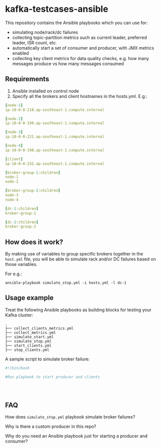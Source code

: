 # kafka-testcases-ansible

This repository contains the Ansible playbooks which you can use for:
* simulating node/rack/dc failures
* collecting topic-partition metrics such as current leader, preferred leader, ISR count, etc.
* automatically start a set of consumer and producer, with JMX metrics enabled
* collecting key client metrics for data quality checks, e.g. how many messages produce vs how many messages consumed


## Requirements
1. Ansible installed on control node
2. Specify all the brokers and client hostnames in the hosts.yml. E.g.:
```yaml
[node-1]
ip-10-0-0-218.ap-southeast-1.compute.internal

[node-2]
ip-10-0-0-199.ap-southeast-1.compute.internal

[node-3]
ip-10-0-0-221.ap-southeast-1.compute.internal

[node-4]
ip-10-0-0-198.ap-southeast-1.compute.internal

[client]
ip-10-0-0-232.ap-southeast-1.compute.internal

[broker-group-1:children]
node-1
node-2

[broker-group-2:children]
node-3
node-4

[dc-1:children]
broker-group-1

[dc-2:children]
broker-group-2
```


## How does it work?
By making use of variables to group specific brokers together in the `host.yml` file, you will be able to simulate rack and/or DC failures based on those variables.

For e.g.:
```
ansible-playbook simulate_stop.yml -i hosts.yml -l dc-1
```



## Usage example

Treat the following Ansible playbooks as building blocks for testing your Kafka cluster:

```
.
├── collect_clients_metrics.yml
├── collect_metrics.yml
├── simulate_start.yml
├── simulate_stop.yml
├── start_clients.yml
├── stop_clients.yml
```

A sample script to simulate broker failure:
```bash
#!/bin/bash

#Run playbook to start producer and clients





```


## FAQ

How does `simulate_stop.yml` playbook simulate broker failures?


Why is there a custom producer in this repo?


Why do you need an Ansible playbook just for starting a producer and consumer?


